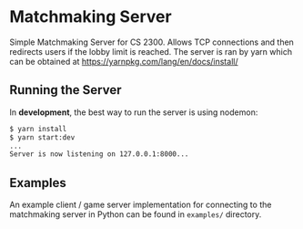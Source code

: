 # Matchmaking Server
Simple Matchmaking Server for CS 2300. Allows TCP connections and then redirects
users if the lobby limit is reached. The server is ran by yarn which can be
obtained at https://yarnpkg.com/lang/en/docs/install/

## Running the Server
In **development**, the best way to run the server is using nodemon:
```bash
$ yarn install
$ yarn start:dev
...
Server is now listening on 127.0.0.1:8000...
```

## Examples
An example client / game server implementation for connecting to the matchmaking
server in Python can be found in `examples/` directory.

